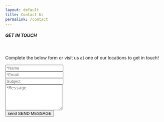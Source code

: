 ```yaml
---
layout: default
title: Contact Us
permalink: /contact
---
```

<section id="contact">
    <div class="container">
        <div class="row vcenter">
            <div class="col-md-5">
                <h5 class="mt-3">GET IN TOUCH</h5>
                <div class="spacer spacer-line border-primary ml-0">&nbsp;</div>
                <p class="lead">
                    Complete the below form or visit us at one of our locations to get in touch!
                </p>
                <form action="//formspree.io/info@ssgs.us" method="POST" id="contactForm" data-toggle="validator">
                    <div class="row">
                        <div class="col-md-6 sub-col-left">
                            <div class="form-group">
                                <input type="email" class="form-control" id="name" placeholder="*Name" required>
                                <div class="help-block with-errors"></div>
                            </div>
                        </div><!-- / sub-column -->
                        <div class="col-md-6 sub-col-right">
                            <div class="form-group">
                                <input type="text" class="form-control" id="email" placeholder="*Email">
                                <div class="help-block with-errors"></div>
                            </div>
                        </div><!-- / sub-column -->
                        <div class="col-md-12">
                            <div class="form-group">
                                <input type="text" class="form-control" id="subject" placeholder="Subject">
                                <div class="help-block with-errors"></div>
                            </div>
                        </div><!-- / sub-column -->
                        <div class="col-md-12">
                            <div class="form-group">
                                <textarea id="message" class="form-control" rows="5" placeholder="*Message" required></textarea>
                                <div class="help-block with-errors"></div>
                            </div>
                        </div><!-- / sub-column -->
                    </div><!-- / row -->
                    <button type="submit" id="form-submit" class="btn btn-primary"><i class="md-icon dp14 mr-1">send</i> <span>SEND MESSAGE</span></button>
                    <div id="msgSubmit" class="h3 text-center hidden"></div>
                    <div class="clearfix"></div> 
                </form><!-- / contactform -->
            </div><!-- / column -->
            <div class="col-md-7">
                <div id="map">
                </div><!-- / map -->
            </div><!-- / column -->
        </div><!-- / row -->
    </div><!-- / container -->
</section> <!-- / contact -->